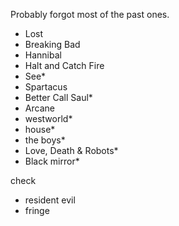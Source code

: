 Probably forgot most of the past ones. 


- Lost
- Breaking Bad
- Hannibal
- Halt and Catch Fire
- See*
- Spartacus
- Better Call Saul*
- Arcane
- westworld*
- house*
- the boys*
- Love, Death & Robots*
- Black mirror*


check
- resident evil
- fringe
